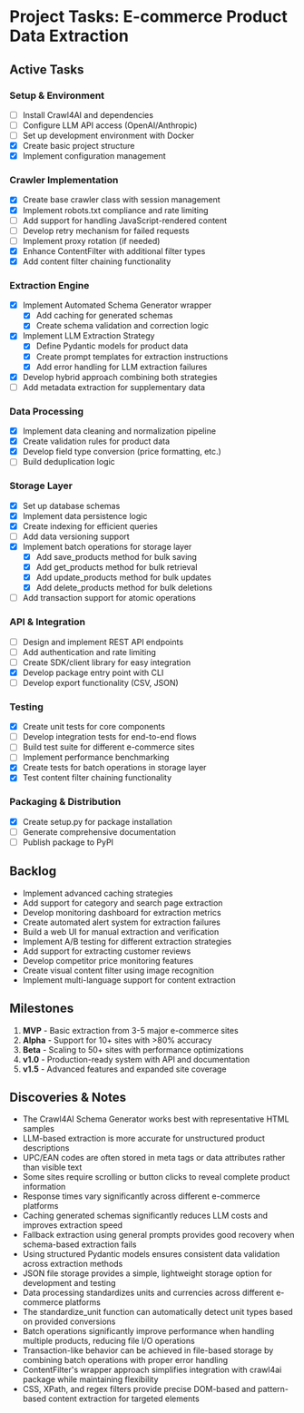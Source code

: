 # Project Tasks: E-commerce Product Data Extraction

## Active Tasks

### Setup & Environment

- [ ] Install Crawl4AI and dependencies
- [ ] Configure LLM API access (OpenAI/Anthropic)
- [ ] Set up development environment with Docker
- [x] Create basic project structure
- [x] Implement configuration management

### Crawler Implementation

- [x] Create base crawler class with session management
- [x] Implement robots.txt compliance and rate limiting
- [ ] Add support for handling JavaScript-rendered content
- [ ] Develop retry mechanism for failed requests
- [ ] Implement proxy rotation (if needed)
- [x] Enhance ContentFilter with additional filter types
- [x] Add content filter chaining functionality

### Extraction Engine

- [x] Implement Automated Schema Generator wrapper
  - [x] Add caching for generated schemas
  - [x] Create schema validation and correction logic
- [x] Implement LLM Extraction Strategy
  - [x] Define Pydantic models for product data
  - [x] Create prompt templates for extraction instructions
  - [x] Add error handling for LLM extraction failures
- [x] Develop hybrid approach combining both strategies
- [ ] Add metadata extraction for supplementary data

### Data Processing

- [x] Implement data cleaning and normalization pipeline
- [x] Create validation rules for product data
- [x] Develop field type conversion (price formatting, etc.)
- [ ] Build deduplication logic

### Storage Layer

- [x] Set up database schemas
- [x] Implement data persistence logic
- [x] Create indexing for efficient queries
- [ ] Add data versioning support
- [x] Implement batch operations for storage layer
  - [x] Add save_products method for bulk saving
  - [x] Add get_products method for bulk retrieval
  - [x] Add update_products method for bulk updates
  - [x] Add delete_products method for bulk deletions
- [ ] Add transaction support for atomic operations

### API & Integration

- [ ] Design and implement REST API endpoints
- [ ] Add authentication and rate limiting
- [ ] Create SDK/client library for easy integration
- [x] Develop package entry point with CLI
- [ ] Develop export functionality (CSV, JSON)

### Testing

- [x] Create unit tests for core components
- [ ] Develop integration tests for end-to-end flows
- [ ] Build test suite for different e-commerce sites
- [ ] Implement performance benchmarking
- [x] Create tests for batch operations in storage layer
- [x] Test content filter chaining functionality

### Packaging & Distribution

- [x] Create setup.py for package installation
- [ ] Generate comprehensive documentation
- [ ] Publish package to PyPI

## Backlog

- Implement advanced caching strategies
- Add support for category and search page extraction
- Develop monitoring dashboard for extraction metrics
- Create automated alert system for extraction failures
- Build a web UI for manual extraction and verification
- Implement A/B testing for different extraction strategies
- Add support for extracting customer reviews
- Develop competitor price monitoring features
- Create visual content filter using image recognition
- Implement multi-language support for content extraction

## Milestones

1. **MVP** - Basic extraction from 3-5 major e-commerce sites
2. **Alpha** - Support for 10+ sites with >80% accuracy
3. **Beta** - Scaling to 50+ sites with performance optimizations
4. **v1.0** - Production-ready system with API and documentation
5. **v1.5** - Advanced features and expanded site coverage

## Discoveries & Notes

- The Crawl4AI Schema Generator works best with representative HTML samples
- LLM-based extraction is more accurate for unstructured product descriptions
- UPC/EAN codes are often stored in meta tags or data attributes rather than visible text
- Some sites require scrolling or button clicks to reveal complete product information
- Response times vary significantly across different e-commerce platforms
- Caching generated schemas significantly reduces LLM costs and improves extraction speed
- Fallback extraction using general prompts provides good recovery when schema-based extraction fails
- Using structured Pydantic models ensures consistent data validation across extraction methods
- JSON file storage provides a simple, lightweight storage option for development and testing
- Data processing standardizes units and currencies across different e-commerce platforms
- The standardize_unit function can automatically detect unit types based on provided conversions
- Batch operations significantly improve performance when handling multiple products, reducing file I/O operations
- Transaction-like behavior can be achieved in file-based storage by combining batch operations with proper error handling
- ContentFilter's wrapper approach simplifies integration with crawl4ai package while maintaining flexibility
- CSS, XPath, and regex filters provide precise DOM-based and pattern-based content extraction for targeted elements
